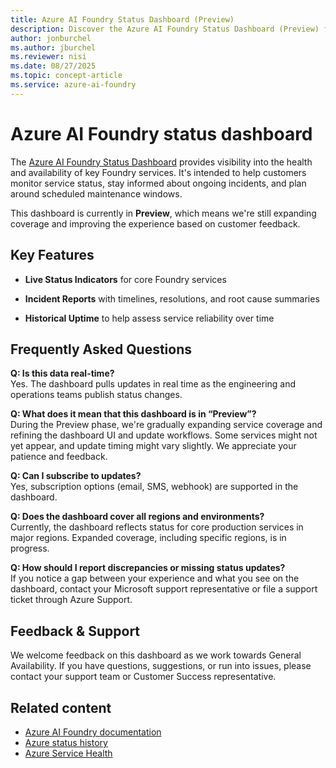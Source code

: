 ```yaml
---
title: Azure AI Foundry Status Dashboard (Preview)
description: Discover the Azure AI Foundry Status Dashboard (Preview) for real-time updates on service health, incident reports.
author: jonburchel
ms.author: jburchel
ms.reviewer: nisi
ms.date: 08/27/2025
ms.topic: concept-article
ms.service: azure-ai-foundry
---
```


# Azure AI Foundry status dashboard

The [Azure AI Foundry Status Dashboard](https://status.ai.azure.com/) provides visibility into the
health and availability of key Foundry services. It's intended to help
customers monitor service status, stay informed about ongoing incidents,
and plan around scheduled maintenance windows.

This dashboard is currently in **Preview**, which means we're still
expanding coverage and improving the experience based on customer
feedback.

## Key Features

- **Live Status Indicators** for core Foundry services

- **Incident Reports** with timelines, resolutions, and root cause
  summaries

- **Historical Uptime** to help assess service reliability over time

## Frequently Asked Questions

**Q: Is this data real-time?**  
Yes. The dashboard pulls updates in real time as the engineering and operations teams publish status changes.

**Q: What does it mean that this dashboard is in “Preview”?**  
During the Preview phase, we're gradually expanding service coverage
and refining the dashboard UI and update workflows. Some services might
not yet appear, and update timing might vary slightly. We appreciate your
patience and feedback.

**Q: Can I subscribe to updates?**  
Yes, subscription options (email, SMS, webhook) are supported in the
dashboard.

**Q: Does the dashboard cover all regions and environments?**  
Currently, the dashboard reflects status for core production services in
major regions. Expanded coverage, including specific regions, is in
progress.

**Q: How should I report discrepancies or missing status updates?**  
If you notice a gap between your experience and what you see on the
dashboard, contact your Microsoft support representative or file
a support ticket through Azure Support.

## Feedback & Support

We welcome feedback on this dashboard as we work towards General
Availability. If you have questions, suggestions, or run into issues,
please contact your support team or Customer Success representative.

## Related content

- [Azure AI Foundry documentation](/azure/ai-foundry/)
- [Azure status history](https://status.azure.com/status)
- [Azure Service Health](https://azure.microsoft.com/status/)
